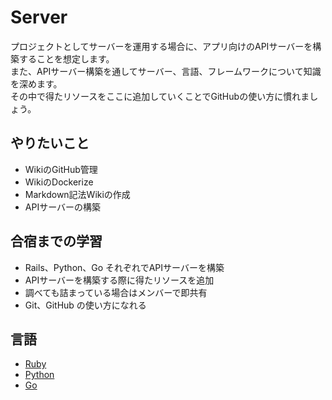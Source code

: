 # Server

プロジェクトとしてサーバーを運用する場合に、アプリ向けのAPIサーバーを構築することを想定します。</br>
また、APIサーバー構築を通してサーバー、言語、フレームワークについて知識を深めます。</br>
その中で得たリソースをここに追加していくことでGitHubの使い方に慣れましょう。

## やりたいこと

- WikiのGitHub管理
- WikiのDockerize
- Markdown記法Wikiの作成
- APIサーバーの構築

## 合宿までの学習

- Rails、Python、Go それぞれでAPIサーバーを構築
- APIサーバーを構築する際に得たリソースを追加
- 調べても詰まっている場合はメンバーで即共有
- Git、GitHub の使い方になれる

## 言語

- [Ruby](./Ruby.md)
- [Python](./Python.md)
- [Go](./Go.md)
